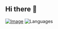 ## Hi there 👋

[![Image](https://github.com/user-attachments/assets/08efbafd-49bc-4b28-a50d-c10cce7fe8ba)](https://github.com/PurpleSwtr/Team-Task-Orchestrator)
![Languages](https://github-readme-stats.vercel.app/api/top-langs/?username=purpleswtr&layout=compact)
<!--
**PurpleSwtr/PurpleSwtr** is a ✨ _special_ ✨ repository because its `README.md` (this file) appears on your GitHub profile.

Here are some ideas to get you started:

- 🔭 I’m currently working on ...
- 🌱 I’m currently learning ...
- 👯 I’m looking to collaborate on ...
- 🤔 I’m looking for help with ...
- 💬 Ask me about ...
- 📫 How to reach me: ...
- 😄 Pronouns: ...
- ⚡ Fun fact: ...
-->
